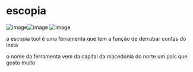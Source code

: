 # escopia

![image](https://github.com/1bisgit/escopia/assets/132788819/635f27d4-ec90-4b1f-84af-b01d54eb3c3f)![image](https://github.com/1bisgit/escopia/assets/132788819/c274bf15-eb3f-4d67-8f15-be620a0f3680)
 ![image](https://github.com/1bisgit/escopia/assets/132788819/bfdb15ed-232a-46ba-9891-41f8772816fa)


a escopia tool é uma ferramenta que tem a função de derrubar contas do insta 

o nome da ferramenta vem da capital da macedonia do norte um país que gosto muito
